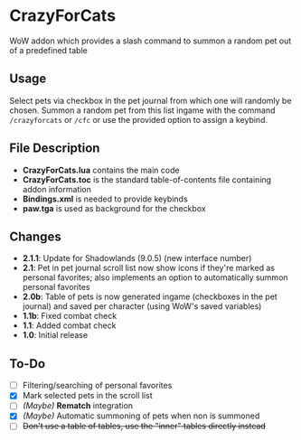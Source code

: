 # CrazyForCats
WoW addon which provides a slash command to summon a random pet out of a predefined table

## Usage
Select pets via checkbox in the pet journal from which one will randomly be chosen. Summon a random pet from this list ingame with the command `/crazyforcats` or `/cfc` or use the provided option to assign a keybind.

## File Description
- **CrazyForCats.lua** contains the main code
- **CrazyForCats.toc** is the standard table-of-contents file containing addon information
- **Bindings.xml** is needed to provide keybinds
- **paw.tga** is used as background for the checkbox

## Changes
- **2.1.1**: Update for Shadowlands (9.0.5) (new interface number)
- **2.1**: Pet in pet journal scroll list now show icons if they're marked as personal favorites; also implements an option to automatically summon personal favorites
- **2.0b**: Table of pets is now generated ingame (checkboxes in the pet journal) and saved per character (using WoW's saved variables)
- **1.1b**: Fixed combat check
- **1.1**: Added combat check
- **1.0**: Initial release

## To-Do
- [ ] Filtering/searching of personal favorites
- [x] Mark selected pets in the scroll list
- [ ] *(Maybe)* **Rematch** integration
- [x] *(Maybe)* Automatic summoning of pets when non is summoned
- [ ] ~~Don't use a table of tables, use the "inner" tables directly instead~~
